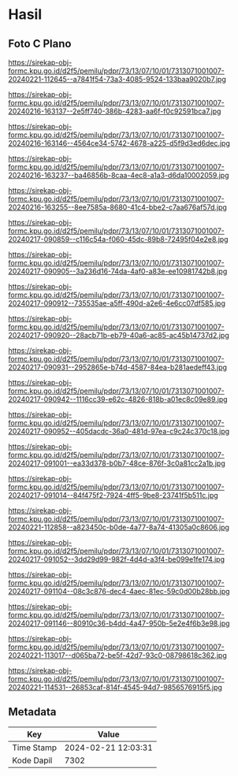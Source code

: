 # Hasil

## Foto C Plano

https://sirekap-obj-formc.kpu.go.id/d2f5/pemilu/pdpr/73/13/07/10/01/7313071001007-20240221-112645--a7841f54-73a3-4085-9524-133baa9020b7.jpg

https://sirekap-obj-formc.kpu.go.id/d2f5/pemilu/pdpr/73/13/07/10/01/7313071001007-20240216-163137--2e5ff740-386b-4283-aa6f-f0c92591bca7.jpg

https://sirekap-obj-formc.kpu.go.id/d2f5/pemilu/pdpr/73/13/07/10/01/7313071001007-20240216-163146--4564ce34-5742-4678-a225-d5f9d3ed6dec.jpg

https://sirekap-obj-formc.kpu.go.id/d2f5/pemilu/pdpr/73/13/07/10/01/7313071001007-20240216-163237--ba46856b-8caa-4ec8-a1a3-d6da10002059.jpg

https://sirekap-obj-formc.kpu.go.id/d2f5/pemilu/pdpr/73/13/07/10/01/7313071001007-20240216-163255--8ee7585a-8680-41c4-bbe2-c7aa676af57d.jpg

https://sirekap-obj-formc.kpu.go.id/d2f5/pemilu/pdpr/73/13/07/10/01/7313071001007-20240217-090859--c116c54a-f060-45dc-89b8-72495f04e2e8.jpg

https://sirekap-obj-formc.kpu.go.id/d2f5/pemilu/pdpr/73/13/07/10/01/7313071001007-20240217-090905--3a236d16-74da-4af0-a83e-ee10981742b8.jpg

https://sirekap-obj-formc.kpu.go.id/d2f5/pemilu/pdpr/73/13/07/10/01/7313071001007-20240217-090912--735535ae-a5ff-490d-a2e6-4e6cc07df585.jpg

https://sirekap-obj-formc.kpu.go.id/d2f5/pemilu/pdpr/73/13/07/10/01/7313071001007-20240217-090920--28acb71b-eb79-40a6-ac85-ac45b14737d2.jpg

https://sirekap-obj-formc.kpu.go.id/d2f5/pemilu/pdpr/73/13/07/10/01/7313071001007-20240217-090931--2952865e-b74d-4587-84ea-b281aedeff43.jpg

https://sirekap-obj-formc.kpu.go.id/d2f5/pemilu/pdpr/73/13/07/10/01/7313071001007-20240217-090942--1116cc39-e62c-4826-818b-a01ec8c09e89.jpg

https://sirekap-obj-formc.kpu.go.id/d2f5/pemilu/pdpr/73/13/07/10/01/7313071001007-20240217-090952--405dacdc-36a0-481d-97ea-c9c24c370c18.jpg

https://sirekap-obj-formc.kpu.go.id/d2f5/pemilu/pdpr/73/13/07/10/01/7313071001007-20240217-091001--ea33d378-b0b7-48ce-876f-3c0a81cc2a1b.jpg

https://sirekap-obj-formc.kpu.go.id/d2f5/pemilu/pdpr/73/13/07/10/01/7313071001007-20240217-091014--84f475f2-7924-4ff5-9be8-23741f5b511c.jpg

https://sirekap-obj-formc.kpu.go.id/d2f5/pemilu/pdpr/73/13/07/10/01/7313071001007-20240221-112858--a823450c-b0de-4a77-8a74-41305a0c8606.jpg

https://sirekap-obj-formc.kpu.go.id/d2f5/pemilu/pdpr/73/13/07/10/01/7313071001007-20240217-091052--3dd29d99-982f-4d4d-a3f4-be099e1fe174.jpg

https://sirekap-obj-formc.kpu.go.id/d2f5/pemilu/pdpr/73/13/07/10/01/7313071001007-20240217-091104--08c3c876-dec4-4aec-81ec-59c0d00b28bb.jpg

https://sirekap-obj-formc.kpu.go.id/d2f5/pemilu/pdpr/73/13/07/10/01/7313071001007-20240217-091146--80910c36-b4dd-4a47-950b-5e2e4f6b3e98.jpg

https://sirekap-obj-formc.kpu.go.id/d2f5/pemilu/pdpr/73/13/07/10/01/7313071001007-20240221-113017--d065ba72-be5f-42d7-93c0-08798618c362.jpg

https://sirekap-obj-formc.kpu.go.id/d2f5/pemilu/pdpr/73/13/07/10/01/7313071001007-20240221-114531--26853caf-814f-4545-94d7-9856576915f5.jpg


## Metadata

| Key        | Value               |
| ---------- | ------------------- |
| Time Stamp | 2024-02-21 12:03:31 |
| Kode Dapil | 7302                |




